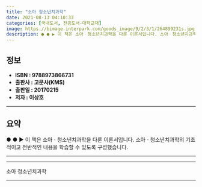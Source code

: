 ```yaml
---
title: "소아 청소년치과학"
date: 2021-08-13 04:10:33
categories: [국내도서, 전공도서-대학교재]
image: https://bimage.interpark.com/goods_image/9/2/3/1/264899231s.jpg
description: ● ● ▶ 이 책은 소아ㆍ청소년치과학을 다룬 이론서입니다. 소아ㆍ청소년치과학의 기초적이고 전반적인 내용을 학습할 수 있도록 구성했습니다.
---
```


## **정보**

- **ISBN : 9788973866731**
- **출판사 : 고문사(KMS)**
- **출판일 : 20170215**
- **저자 : 이상호**

------



## **요약**

●  ●  ▶ 이 책은 소아ㆍ청소년치과학을 다룬 이론서입니다. 소아ㆍ청소년치과학의 기초적이고 전반적인 내용을 학습할 수 있도록 구성했습니다.

------



------


소아 청소년치과학 

------


